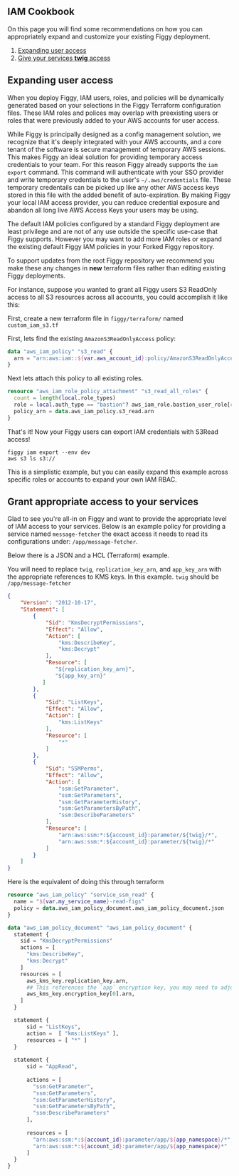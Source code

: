 
## IAM Cookbook

On this page you will find some recommendations on how you can appropriately expand and customize your existing
Figgy deployment.

1. [Expanding user access](#expanding-user-access)
1. [Give your services **twig** access](#grant-appropriate-access-to-your-services)


## Expanding user access

When you deploy Figgy, IAM users, roles, and  policies will be dynamically generated based on your selections in the 
Figgy Terraform configuration files. These IAM roles and polices may overlap with preexisting users or roles that were
previously added to your AWS accounts for user access.

While Figgy is principally designed as a config management solution, we recognize that it's deeply integrated with your AWS accounts,
and a core tenant of the software is secure management of temporary AWS sessions. This makes Figgy an ideal solution for providing
temporary access credentials to your team. For this reason Figgy already supports the `iam export` command. This command will 
authenticate with your SSO provider and write temporary credentials to the user's `~/.aws/credentials` file. 
These temporary credentails can be picked up like any other AWS access keys stored in this file with the 
added benefit of auto-expiration. By making Figgy your local IAM access provider, you can reduce credential exposure 
and abandon all long live AWS Access Keys your users may be using. 

The default IAM policies configured by a standard Figgy deployment are least privilege and are not of any use outside the specific 
use-case that Figgy supports. However you may want to add more IAM roles or expand the existing default 
Figgy IAM policies in your Forked Figgy repository. 

To support updates from the root Figgy repository we recommend you make these any changes in **new** terraform files 
rather than editing existing Figgy deployments. 

For instance, suppose you wanted to grant all Figgy users S3 ReadOnly access to all S3 resources across all accounts, 
you could accomplish it like this:

First, create a new terraform file in `figgy/terraform/` named `custom_iam_s3.tf`

First, lets find the existing `AmazonS3ReadOnlyAccess` policy:

```terraform
data "aws_iam_policy" "s3_read" {
  arn = "arn:aws:iam::${var.aws_account_id}:policy/AmazonS3ReadOnlyAccess"
}
```

Next lets attach this policy to all existing roles.

```terraform
resource "aws_iam_role_policy_attachment" "s3_read_all_roles" {
  count = length(local.role_types)
  role = local.auth_type == "bastion"? aws_iam_role.bastion_user_role[count.index].name: aws_iam_role.sso_user_role[count.index].name
  policy_arn = data.aws_iam_policy.s3_read.arn
}
```

That's it! Now your Figgy users can export IAM credentials with S3Read access!

    figgy iam export --env dev
    aws s3 ls s3://
    
This is a simplistic example, but you can easily expand this example across specific roles or accounts to expand your own
IAM RBAC. 


## Grant appropriate access to your services

Glad to see you're all-in on Figgy and want to provide the appropriate level of IAM access to your services. Below is an example
policy for providing a service named `message-fetcher` the exact access it needs to read its configurations under: `/app/message-fetcher`.

Below there is a JSON and a HCL (Terraform) example.

You will need to replace `twig`, `replication_key_arn`, and `app_key_arn` with the appropriate references to KMS keys.
In this example. `twig` should be `/app/message-fetcher`
```json
{
    "Version": "2012-10-17",
    "Statement": [
        {
            "Sid": "KmsDecryptPermissions",
            "Effect": "Allow",
            "Action": [
                "kms:DescribeKey",
                "kms:Decrypt"
            ],
            "Resource": [
               "${replication_key_arn}", 
               "${app_key_arn}"
           ]
        },
        {
            "Sid": "ListKeys",
            "Effect": "Allow",
            "Action": [
                "kms:ListKeys"
            ],
            "Resource": [
                "*"
            ]
        },
        {
            "Sid": "SSMPerms",
            "Effect": "Allow",
            "Action": [
                "ssm:GetParameter",
                "ssm:GetParameters",
                "ssm:GetParameterHistory",
                "ssm:GetParametersByPath",
                "ssm:DescribeParameters"
            ],
            "Resource": [
                "arn:aws:ssm:*:${account_id}:parameter/${twig}/*",
                "arn:aws:ssm:*:${account_id}:parameter/${twig}/*"
            ]
        }
    ]
}


```

Here is the equivalent of doing this through terraform

```terraform
resource "aws_iam_policy" "service_ssm_read" {
  name = "${var.my_service_name}-read-figs"
  policy = data.aws_iam_policy_document.aws_iam_policy_document.json
}

data "aws_iam_policy_document" "aws_iam_policy_document" {
  statement {
    sid = "KmsDecryptPermissions"
    actions = [
      "kms:DescribeKey",
      "kms:Decrypt"
    ]
    resources = [
      aws_kms_key.replication_key.arn,
      ## This references the `app` encryption key, you may need to adjust based on your design.
      aws_kms_key.encryption_key[0].arn,
    ]
  }

  statement {
      sid = "ListKeys",
      action =  [ "kms:ListKeys" ],
      resources = [ "*" ]
  }
  
  statement {
      sid = "AppRead",
    
      actions = [
        "ssm:GetParameter",
        "ssm:GetParameters",
        "ssm:GetParameterHistory",
        "ssm:GetParametersByPath",
        "ssm:DescribeParameters"
      ], 
    
      resources = [
        "arn:aws:ssm:*:${account_id}:parameter/app/${app_namespace}/*",
        "arn:aws:ssm:*:${account_id}:parameter/app/${app_namespace}*"
      ]
  }
}
```


